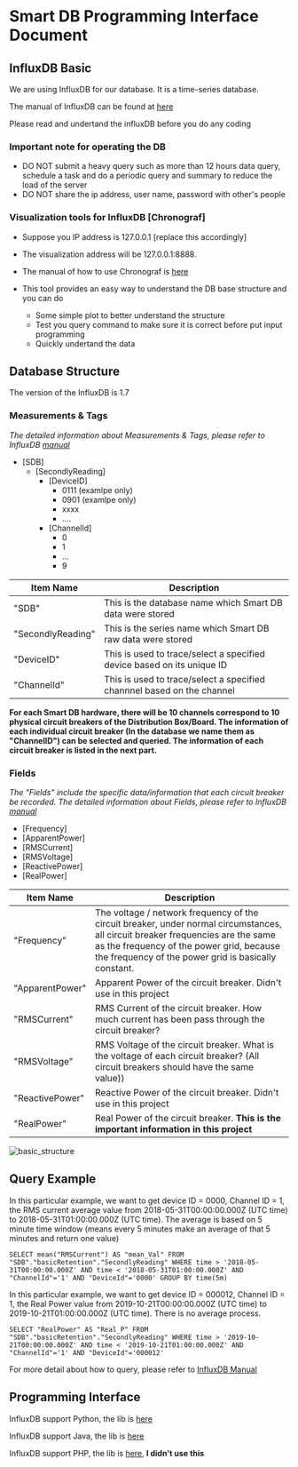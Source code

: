 # Smart DB Programming Interface Document

## InfluxDB Basic

We are using InfluxDB for our database. It is a time-series database.

The manual of InfluxDB can be found at [here](https://docs.influxdata.com/influxdb/v1.7/)

Please read and undertand the influxDB before you do any coding

### Important note for operating the DB

* DO NOT submit a heavy query such as more than 12 hours data query, schedule a task and do a periodic query and summary to reduce the load of the server
* DO NOT share the ip address, user name, password with other's people

### Visualization tools for InfluxDB [Chronograf]

- Suppose you IP address is 127.0.0.1 [replace this accordingly]

- The visualization address will be 127.0.0.1:8888.

- The manual of how to use Chronograf is [here](https://docs.influxdata.com/chronograf/v1.7/)

- This tool provides an easy way to understand the DB base structure and you can do 
  - Some simple plot to better understand the structure
  - Test you query command to make sure it is correct before put input programming
  - Quickly undertand the data

## Database Structure

The version of the InfluxDB is 1.7

### Measurements & Tags

_The detailed information about Measurements & Tags, please refer to InfluxDB [manual](https://docs.influxdata.com/influxdb/v1.7/)_

- [SDB]
  - [SecondlyReading]
    - [DeviceID]
      - 0111 (examlpe only)
      - 0901 (examlpe only)
      - xxxx
      - ....
    - [ChannelId]   
      - 0
      - 1
      - ...
      - 9
      

Item Name | Description
------------ | -------------
"SDB" | This is the database name which Smart DB data were stored
"SecondlyReading" | This is the series name which Smart DB raw data were stored
"DeviceID" | This is used to trace/select a specified device based on its unique ID
"ChannelId" | This is used to trace/select a specified channnel based on the channel

**For each Smart DB hardware, there will be 10 channels correspond to 10 physical circuit breakers of the Distribution Box/Board. The information of each individual circuit breaker (In the database we name them as "ChannelID") can be selected and queried. The information of each circuit breaker is listed in the next part.**

### Fields

_The "Fields" include the specific data/information that each circuit breaker be recorded. The detailed information about Fields, please refer to InfluxDB [manual](https://docs.influxdata.com/influxdb/v1.7/)_

- [Frequency]
- [ApparentPower]
- [RMSCurrent]
- [RMSVoltage]
- [ReactivePower]
- [RealPower]

Item Name | Description
------------ | -------------
"Frequency" | The voltage / network frequency of the circuit breaker, under normal circumstances, all circuit breaker frequencies are the same as the frequency of the power grid, because the frequency of the power grid is basically constant.
"ApparentPower" | Apparent Power of the circuit breaker. Didn't use in this project
"RMSCurrent" | RMS Current of the circuit breaker. How much current has been pass through the circuit breaker?
"RMSVoltage" | RMS Voltage of the circuit breaker. What is the voltage of each circuit breaker? (All circuit breakers should have the same value))
"ReactivePower" | Reactive Power of the circuit breaker. Didn't use in this project
"RealPower" | Real Power of the circuit breaker. **This is the important information in this project**

![basic_structure](/Image/PIC1.png)

## Query Example


In this particular example, we want to get device ID = 0000, Channel ID = 1, the RMS current average value from 2018-05-31T00:00:00.000Z (UTC time) to 2018-05-31T01:00:00.000Z (UTC time). The average is based on 5 minute time window (means every 5 minutes make an average of that 5 minutes and return one value) 

```
SELECT mean("RMSCurrent") AS "mean_Val" FROM "SDB"."basicRetention"."SecondlyReading" WHERE time > '2018-05-31T00:00:00.000Z' AND time < '2018-05-31T01:00:00.000Z' AND "ChannelId"='1' AND "DeviceId"='0000' GROUP BY time(5m)
```

In this particular example, we want to get device ID = 000012, Channel ID = 1, the Real Power value from 2019-10-21T00:00:00.000Z (UTC time) to 2019-10-21T01:00:00.000Z (UTC time). There is no average process.

```
SELECT "RealPower" AS "Real_P" FROM "SDB"."basicRetention"."SecondlyReading" WHERE time > '2019-10-21T00:00:00.000Z' AND time < '2019-10-21T01:00:00.000Z' AND "ChannelId"='1' AND "DeviceId"='000012'
```

For more detail about how to query, please refer to [InfluxDB Manual](https://docs.influxdata.com/influxdb/v1.7/)

## Programming Interface 

InfluxDB support Python, the lib is [here](https://github.com/influxdata/influxdb-python)

InfluxDB support Java, the lib is [here](https://github.com/influxdata/influxdb-java)

InfluxDB support PHP, the lib is [here](https://github.com/influxdata/influxdb-php), **I didn't use this**
